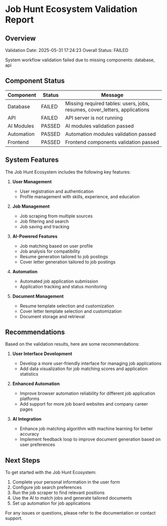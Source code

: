 # Job Hunt Ecosystem Validation Report

## Overview

Validation Date: 2025-05-31 17:24:23
Overall Status: FAILED

System workflow validation failed due to missing components: database, api

## Component Status

| Component | Status | Message |
|-----------|--------|---------|
| Database | FAILED | Missing required tables: users, jobs, resumes, cover_letters, applications |
| API | FAILED | API server is not running |
| AI Modules | PASSED | AI modules validation passed |
| Automation | PASSED | Automation modules validation passed |
| Frontend | PASSED | Frontend components validation passed |

## System Features

The Job Hunt Ecosystem includes the following key features:

1. **User Management**
   - User registration and authentication
   - Profile management with skills, experience, and education

2. **Job Management**
   - Job scraping from multiple sources
   - Job filtering and search
   - Job saving and tracking

3. **AI-Powered Features**
   - Job matching based on user profile
   - Job analysis for compatibility
   - Resume generation tailored to job postings
   - Cover letter generation tailored to job postings

4. **Automation**
   - Automated job application submission
   - Application tracking and status monitoring

5. **Document Management**
   - Resume template selection and customization
   - Cover letter template selection and customization
   - Document storage and retrieval

## Recommendations

Based on the validation results, here are some recommendations:

1. **User Interface Development**
   - Develop a more user-friendly interface for managing job applications
   - Add data visualization for job matching scores and application statistics

2. **Enhanced Automation**
   - Improve browser automation reliability for different job application platforms
   - Add support for more job board websites and company career pages

3. **AI Integration**
   - Enhance job matching algorithm with machine learning for better accuracy
   - Implement feedback loop to improve document generation based on user preferences

## Next Steps

To get started with the Job Hunt Ecosystem:

1. Complete your personal information in the user form
2. Configure job search preferences
3. Run the job scraper to find relevant positions
4. Use the AI to match jobs and generate tailored documents
5. Set up automation for job applications

For any issues or questions, please refer to the documentation or contact support.
